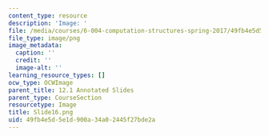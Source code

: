 ```yaml
---
content_type: resource
description: 'Image: '
file: /media/courses/6-004-computation-structures-spring-2017/49fb4e5d5e1d900a34a02445f27bde2a_Slide16.png
file_type: image/png
image_metadata:
  caption: ''
  credit: ''
  image-alt: ''
learning_resource_types: []
ocw_type: OCWImage
parent_title: 12.1 Annotated Slides
parent_type: CourseSection
resourcetype: Image
title: Slide16.png
uid: 49fb4e5d-5e1d-900a-34a0-2445f27bde2a
---
```

